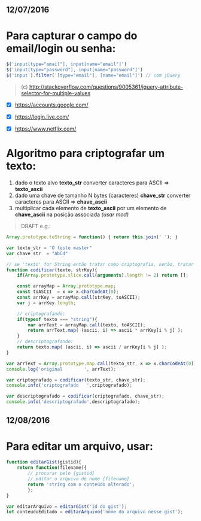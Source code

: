 12/07/2016
----------

Para capturar o campo do email/login ou senha:
==============================================
~~~js
$('input[type="email"], input[name="email"]')
$('input[type="password"], input[name="password"]')
$('input').filter('[type="email"], [name="email"]') // com jQuery
~~~
> (c) http://stackoverflow.com/questions/9005361/jquery-attribute-selector-for-multiple-values

- [x] https://accounts.google.com/
- [x] https://login.live.com/
- [x] https://www.netflix.com/


Algoritmo para criptografar um texto:
=====================================
1) dado o texto alvo **texto_str** converter caracteres para ASCII => **texto_ascii**
2) dado uma chave de tamanho N bytes (caracteres) **chave_str** converter caracteres para ASCII => **chave_ascii**
3) multiplicar cada elemento de **texto_ascii** por um elemento de **chave_ascii** na posição associada _(usar mod)_

> DRAFT e.g.:
~~~js
Array.prototype.toString = function() { return this.join(' '); }

var texto_str = "O teste master"
var chave_str  = "AbCd"

// se 'texto' for String então tratar como criptografia, senão, tratar como descriptografia
function codificar(texto, strKey){
	if(Array.prototype.slice.call(arguments).length != 2) return [];

	const arrayMap = Array.prototype.map;
	const toASCII  = x => x.charCodeAt(0);
	const arrKey = arrayMap.call(strKey, toASCII);
	var j = arrKey.length;

	// criptografando:
	if(typeof texto === "string"){
		var arrText = arrayMap.call(texto, toASCII);
		return arrText.map( (ascii, i) => ascii * arrKey[i % j] );
	}
	// descriptografando:
	return texto.map( (ascii, i) => ascii / arrKey[i % j] );
}

var arrText = Array.prototype.map.call(texto_str, x => x.charCodeAt(0));
console.log('original        ', arrText);

var criptografado = codificar(texto_str, chave_str);
console.info('criptografado   ',criptografado);

var descriptografado = codificar(criptografado, chave_str);
console.info('descriptografado',descriptografado);
~~~


12/08/2016
----------

Para editar um arquivo, usar:
=============================
~~~js
function editarGist(gistid){
	return function(filename){
		// procurar pelo {gistid}
		// editar o arquivo de nome {filename}
		return 'string com o conteúdo alterado';
        };
}

var editarArquivo = editarGist('id do gist');
let conteudoEditado = editarArquivo('nome do arquivo nesse gist');
~~~
